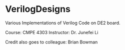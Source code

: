 # VerilogDesigns

Various Implementations of Verilog Code on DE2 board.

Course: CMPE 4303
Instructor: Dr. Junefei Li

Credit also goes to colleague: Brian Bowman
